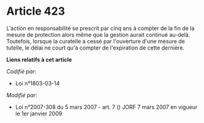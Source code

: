 # Article 423

L'action en responsabilité se prescrit par cinq ans à compter de la fin de la mesure de protection alors même que la gestion
aurait continué au-delà. Toutefois, lorsque la curatelle a cessé par l'ouverture d'une mesure de tutelle, le délai ne court
qu'à compter de l'expiration de cette dernière.

**Liens relatifs à cet article**

_Codifié par_:

  - Loi n°1803-03-14

_Modifié par_:

  - Loi n°2007-308 du 5 mars 2007 - art. 7 () JORF 7 mars 2007 en vigueur le 1er janvier 2009
